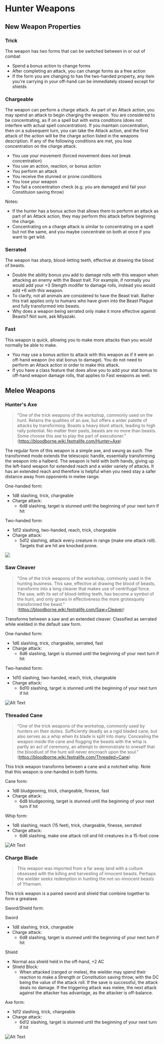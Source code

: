 # Hunter Weapons

## New Weapon Properties

### Trick
The weapon has two forms that can be switched between in or out of combat
- Spend a bonus action to change forms
- After completing an attack, you can change forms as a free action
- If the form you are changing to has the two-handed property, any item you're carrying in your off-hand can be immediately stowed except for shields

### Chargeable
The weapon can perform a charge attack. As part of an Attack action, you may spend an attack to begin charging the weapon. You are considered to be concentrating, as if on a spell but with extra conditions (does not interfere with actual spell concentration). If you maintain concentration, then on a subsequent turn, you can take the Attack action, and the first attack of the action will be the charge action listed in the weapons description. If any of the following conditions are met, you lose concentration on the charge attack.
- You use your movement (forced movement does not break concentration)
- You use an action, reaction, or bonus action
- You perform an attack
- You receive the stunned or prone conditions
- You lose your weapon
- You fail a concentration check (e.g. you are damaged and fail your Constituion saving throw)

Notes: 
- If the hunter has a bonus action that allows them to perform an attack as part of an Attack action, they may perform this attack before beginning the charge.
- Concentrating on a charge attack is similar to concentrating on a spell but not the same, and you maybe concentrate on both at once if you want to get wild.

### Serrated 
The weapon has sharp, blood-letting teeth, effective at drawing the blood of beasts.
- Double the ability bonus you add to damage rolls with this weapon when attacking an enemy with the Beast trait. For example, if normally you would add your +3 Stength modifer to damage rolls, instead you would add +6 with this weapon. 
- To clarify, not all animals are considered to have the Beast trait. Rather this trait applies only to humans who have given into the Beast Plague and fully transformed into beasts.
- Why does a weapon being serrated only make it more effective against Beasts? Not sure, ask Miyazaki. 

### Fast
This weapon is quick, allowing you to make more attacks than you would normally be able to make.
- You may use a bonus action to attack with this weapon as if it were an off-hand weapon (no stat bonus to damage). You do not need to perform an Attack action in order to make this attack.
- If you have a class feature that does allow you to add your stat bonus to off-hand weapon damage rolls, that applies to Fast weapons as well.

## Melee Weapons

### Hunter's Axe
> "One of the trick weapons of the workshop, commonly used on the hunt. Retains the qualities of an axe, but offers a wider palette of attacks by transforming. Boasts a heavy blunt attack, leading to high rally potential. No matter their pasts, beasts are no more than beasts. Some choose this axe to play the part of executioner." (https://bloodborne.wiki.fextralife.com/Hunter+Axe)

The regular form of this weapon is a simple axe, and swung as such. The transformed mode extends the telescopic handle, essentially transforming the weapon into a halberd. The weapon is held with both hands, giving up the left-hand weapon for extended reach and a wider variety of attacks. It has an extended reach and therefore is helpful when you need stay a safer distance away from opponents in melee range.

One-handed form:
- 1d8 slashing, trick, chargeable
- Charge attack:
    - 6d8 slashing, target is stunned until the beginning of your next turn if hit

Two-handed form:
- 1d12 slashing, two-handed, reach, trick, chargeable
- Charge attack:
    - 5d12 slashing, attack every creature in range (make one attack roll). Targets that are hit are knocked prone.

![](https://bloodborne.wiki.fextralife.com/file/Bloodborne/hunter_axe.gif)

### Saw Cleaver
> "One of the trick weapons of the workshop, commonly used in the hunting business. This saw, effective at drawing the blood of beasts, transforms into a long cleaver that makes use of centrifugal force. The saw, with its set of blood-letting teeth, has become a symbol of the hunt, and only grows in effectiveness the more grotesquely transformed the beast." (https://bloodborne.wiki.fextralife.com/Saw+Cleaver)

Transforms between a saw and an extended cleaver. Classified as serrated while wielded in the default saw form.

One-handed form:
- 1d6 slashing, trick, chargeable, serrated, fast
- Charge attack:
    - 6d6 slashing, target is stunned until the beginning of your next turn if hit

Two-handed form:
- 1d10 slashing, two-handed, reach, trick, chargeable
- Charge attack:
    - 6d10 slashing, target is stunned until the beginning of your next turn if hit

![Alt Text](https://bloodborne.wiki.fextralife.com/file/Bloodborne/saw_cleaver.gif)

### Threaded Cane
> "One of the trick weapons of the workshop, commonly used by hunters on their duties. Sufficiently deadly as a rigid bladed cane, but also serves as a whip when its blade is split into many. Concealing the weapon inside the cane and flogging the beasts with the whip is partly an act of ceremony, an attempt to demonstrate to oneself that the bloodlust of the hunt will never encroach upon the soul." (https://bloodborne.wiki.fextralife.com/Threaded+Cane)

This trick weapon transforms between a cane and a notched whip. Note that this weapon is one-handed in both forms.

Cane form:
- 1d8 bludgeoning, trick, chargeable, finesse, fast
- Charge attack:
    - 6d8 bludgeoning, target is stunned until the beginning of your next turn if hit

Whip form:
- 1d8 slashing, reach (15 feet), trick, chargeable, finesse, serrated
- Charge attack:
    - 6d6 slashing, make one attack roll and hit creatures in a 15-foot cone

![Alt Text](https://bloodborne.wiki.fextralife.com/file/Bloodborne/threaded_cane.gif)

### Charge Blade
> This weapon was imported from a far away land with a culture obsessed with the killing and harvesting of innocent beasts. Perhaps the wielder seeks redemption in hunting the not-so-innocent beasts of Yharnam.

This trick weapon is a paired sword and shield that combine together to form a greataxe.

Sword/Shield form:

Sword
- 1d8 slashing, trick, chargeable
- Charge attack:
    - 6d8 slashing, target is stunned until the beginning of your next turn if hit

Shield
- Normal ass shield held in the off-hand, +2 AC
- Shield Block:
    - When attacked (ranged or melee), the wielder may spend their reaction to make a Strength or Constitution saving throw, with the DC being the value of the attack roll. If the save is successful, the attack deals no damage. If the triggering attack was melee, the next attack against the attacker has advantage, as the attacker is off-balance.

Axe form:
- 1d12 slashing, trick, chargeable
- Charge attack:
    - 6d12 slashing, target is stunned until the beginning of your next turn if hit

![Alt Text](https://thumbs.gfycat.com/ClassicWateryCat-max-1mb.gif)

